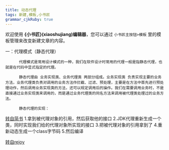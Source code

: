 ```yaml
---
title: 动态代理 
tags: 新建,模板,小书匠
grammar_cjkRuby: true
---
```



欢迎使用 **{小书匠}(xiaoshujiang)编辑器**，您可以通过 `小书匠主按钮>模板` 里的模板管理来改变新建文章的内容。

 一：代理模式（静态代理）

          代理模式是常用设计模式的一种，我们在软件设计时常用的代理一般是指静态代理，也就是在代码中显式指定的代理。

          静态代理由 业务实现类、业务代理类 两部分组成。业务实现类 负责实现主要的业务方法，业务代理类负责对调用的业务方法作拦截、过滤、预处理，主要是在方法中首先进行预处理动作，然后调用业务实现类的方法，还可以规定调用后的操作。我们在需要调用业务时，不是直接通过业务实现类来调用的，而是通过业务代理类的同名方法来调用被代理类处理过的业务方法。

          静态代理的实现：

[转自简书](https://www.jianshu.com/p/3616c70cb37b)
1.拿到被代理对象的引用，然后获取他的接口
2.JDK代理重新生成一个类，同时实现我们给的代理对象所实现的接口
3.把被代理对象的引用拿到了
4.重新动态生成一个class字节码
5.然后编译

[转自rejoy](http://rejoy.iteye.com/blog/1627405)